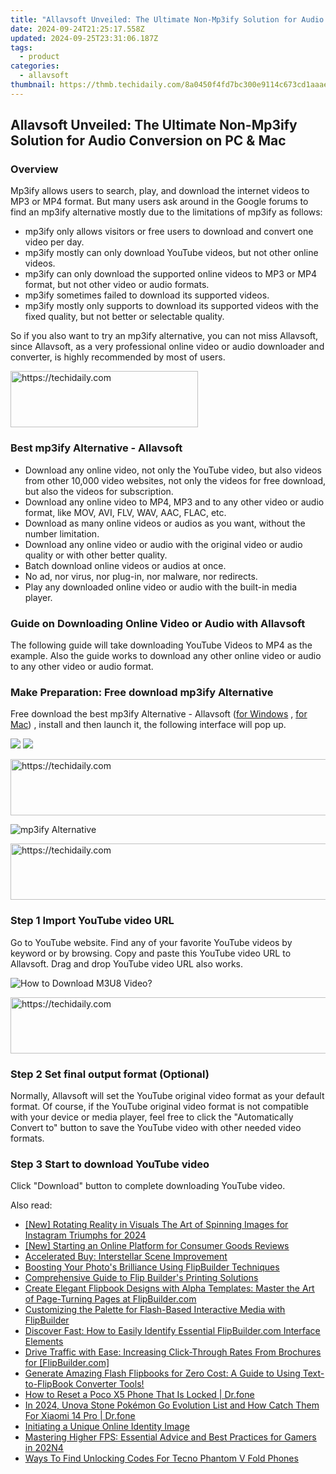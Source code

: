 ```yaml
---
title: "Allavsoft Unveiled: The Ultimate Non-Mp3ify Solution for Audio Conversion on PC & Mac"
date: 2024-09-24T21:25:17.558Z
updated: 2024-09-25T23:31:06.187Z
tags:
  - product
categories:
  - allavsoft
thumbnail: https://thmb.techidaily.com/8a0450f4fd7bc300e9114c673cd1aaae00e28e53efb0dd838d2ce71919e2b2da.jpg
---
```


## Allavsoft Unveiled: The Ultimate Non-Mp3ify Solution for Audio Conversion on PC & Mac

### Overview

Mp3ify allows users to search, play, and download the internet videos to MP3 or MP4 format. But many users ask around in the Google forums to find an mp3ify alternative mostly due to the limitations of mp3ify as follows:

* mp3ify only allows visitors or free users to download and convert one video per day.
* mp3ify mostly can only download YouTube videos, but not other online videos.
* mp3ify can only download the supported online videos to MP3 or MP4 format, but not other video or audio formats.
* mp3ify sometimes failed to download its supported videos.
* mp3ify mostly only supports to download its supported videos with the fixed quality, but not better or selectable quality.

So if you also want to try an mp3ify alternative, you can not miss Allavsoft, since Allavsoft, as a very professional online video or audio downloader and converter, is highly recommended by most of users.

<!-- affiliate ads begin -->
<a href="https://aligracehair.sjv.io/c/5597632/1880956/19272" target="_top" id="1880956">
  <img src="//a.impactradius-go.com/display-ad/19272-1880956" border="0" alt="https://techidaily.com" width="300" height="90"/>
</a>
<img height="0" width="0" src="https://aligracehair.sjv.io/i/5597632/1880956/19272" style="position:absolute;visibility:hidden;" border="0" />
<!-- affiliate ads end -->

### Best mp3ify Alternative - Allavsoft

* Download any online video, not only the YouTube video, but also videos from other 10,000 video websites, not only the videos for free download, but also the videos for subscription.
* Download any online video to MP4, MP3 and to any other video or audio format, like MOV, AVI, FLV, WAV, AAC, FLAC, etc.
* Download as many online videos or audios as you want, without the number limitation.
* Download any online video or audio with the original video or audio quality or with other better quality.
* Batch download online videos or audios at once.
* No ad, nor virus, nor plug-in, nor malware, nor redirects.
* Play any downloaded online video or audio with the built-in media player.

### Guide on Downloading Online Video or Audio with Allavsoft

The following guide will take downloading YouTube Videos to MP4 as the example. Also the guide works to download any other online video or audio to any other video or audio format.

### Make Preparation: Free download mp3ify Alternative

Free download the best mp3ify Alternative - Allavsoft ([for Windows](https://tools.techidaily.com/allavsoft/products/) , [for Mac](https://tools.techidaily.com/allavsoft/products/)) , install and then launch it, the following interface will pop up.

[![](https://www.allavsoft.com/how-to/../images/how-to/free-download-win.jpg)](https://tools.techidaily.com/allavsoft/products/) [![](https://www.allavsoft.com/how-to/../images/how-to/free-download-mac.jpg)](https://tools.techidaily.com/allavsoft/products/)

<!-- affiliate ads begin -->
<a href="https://aligracehair.sjv.io/c/5597632/1959764/19272" target="_top" id="1959764">
  <img src="//a.impactradius-go.com/display-ad/19272-1959764" border="0" alt="https://techidaily.com" width="728" height="90"/>
</a>
<img height="0" width="0" src="https://aligracehair.sjv.io/i/5597632/1959764/19272" style="position:absolute;visibility:hidden;" border="0" />
<!-- affiliate ads end -->

![mp3ify Alternative](https://www.allavsoft.com/how-to/../images/allavsoft/screen-shot-600.jpg)

<!-- affiliate ads begin -->
<a href="https://laganoo.pxf.io/c/5597632/1484944/16446" target="_top" id="1484944">
  <img src="//a.impactradius-go.com/display-ad/16446-1484944" border="0" alt="https://techidaily.com" width="728" height="90"/>
</a>
<img height="0" width="0" src="https://laganoo.pxf.io/i/5597632/1484944/16446" style="position:absolute;visibility:hidden;" border="0" />
<!-- affiliate ads end -->

### Step 1 Import YouTube video URL

Go to YouTube website. Find any of your favorite YouTube videos by keyword or by browsing. Copy and paste this YouTube video URL to Allavsoft. Drag and drop YouTube video URL also works.

![How to Download M3U8 Video?](https://www.allavsoft.com/how-to/../images/how-to/download-rtmp-video/download-rtmp-video.jpg)

<!-- affiliate ads begin -->
<a href="https://appsumo.8odi.net/c/5597632/2151868/7443" target="_top" id="2151868">
  <img src="//a.impactradius-go.com/display-ad/7443-2151868" border="0" alt="https://techidaily.com" width="600" height="90"/>
</a>
<img height="0" width="0" src="https://appsumo.8odi.net/i/5597632/2151868/7443" style="position:absolute;visibility:hidden;" border="0" />
<!-- affiliate ads end -->

### Step 2 Set final output format (Optional)

Normally, Allavsoft will set the YouTube original video format as your default format. Of course, if the YouTube original video format is not compatible with your device or media player, feel free to click the "Automatically Convert to" button to save the YouTube video with other needed video formats.

### Step 3 Start to download YouTube video

Click "Download" button to complete downloading YouTube video.

<ins class="adsbygoogle"
     style="display:block"
     data-ad-format="autorelaxed"
     data-ad-client="ca-pub-7571918770474297"
     data-ad-slot="1223367746"></ins>

<ins class="adsbygoogle"
     style="display:block"
     data-ad-client="ca-pub-7571918770474297"
     data-ad-slot="8358498916"
     data-ad-format="auto"
     data-full-width-responsive="true"></ins>

<span class="atpl-alsoreadstyle">Also read:</span>
<div><ul>
<li><a href="https://instagram-video-recordings.techidaily.com/new-rotating-reality-in-visuals-the-art-of-spinning-images-for-instagram-triumphs-for-2024/"><u>[New] Rotating Reality in Visuals The Art of Spinning Images for Instagram Triumphs for 2024</u></a></li>
<li><a href="https://extra-guidance.techidaily.com/new-starting-an-online-platform-for-consumer-goods-reviews/"><u>[New] Starting an Online Platform for Consumer Goods Reviews</u></a></li>
<li><a href="https://data-wizards.techidaily.com/accelerated-buy-interstellar-scene-improvement/"><u>Accelerated Buy: Interstellar Scene Improvement</u></a></li>
<li><a href="https://discover-deluxe.techidaily.com/boosting-your-photos-brilliance-using-flipbuilder-techniques/"><u>Boosting Your Photo's Brilliance Using FlipBuilder Techniques</u></a></li>
<li><a href="https://discover-deluxe.techidaily.com/comprehensive-guide-to-flip-builders-printing-solutions/"><u>Comprehensive Guide to Flip Builder's Printing Solutions</u></a></li>
<li><a href="https://discover-deluxe.techidaily.com/create-elegant-flipbook-designs-with-alpha-templates-master-the-art-of-page-turning-pages-at-flipbuildercom/"><u>Create Elegant Flipbook Designs with Alpha Templates: Master the Art of Page-Turning Pages at FlipBuilder.com</u></a></li>
<li><a href="https://discover-deluxe.techidaily.com/customizing-the-palette-for-flash-based-interactive-media-with-flipbuilder/"><u>Customizing the Palette for Flash-Based Interactive Media with FlipBuilder</u></a></li>
<li><a href="https://discover-deluxe.techidaily.com/discover-fast-how-to-easily-identify-essential-flipbuildercom-interface-elements/"><u>Discover Fast: How to Easily Identify Essential FlipBuilder.com Interface Elements</u></a></li>
<li><a href="https://discover-deluxe.techidaily.com/drive-traffic-with-ease-increasing-click-through-rates-from-brochures-for-flipbuildercom/"><u>Drive Traffic with Ease: Increasing Click-Through Rates From Brochures for [FlipBuilder.com]</u></a></li>
<li><a href="https://discover-deluxe.techidaily.com/generate-amazing-flash-flipbooks-for-zero-cost-a-guide-to-using-text-to-flipbook-converter-tools/"><u>Generate Amazing Flash Flipbooks for Zero Cost: A Guide to Using Text-to-FlipBook Converter Tools!</u></a></li>
<li><a href="https://techidaily.com/how-to-reset-a-poco-x5-phone-that-is-locked-drfone-by-drfone-reset-android-reset-android/"><u>How to Reset a Poco X5 Phone That Is Locked | Dr.fone</u></a></li>
<li><a href="https://android-pokemon-go.techidaily.com/in-2024-unova-stone-pokemon-go-evolution-list-and-how-catch-them-for-xiaomi-14-pro-drfone-by-drfone-virtual-android/"><u>In 2024, Unova Stone Pokémon Go Evolution List and How Catch Them For Xiaomi 14 Pro | Dr.fone</u></a></li>
<li><a href="https://facebook.techidaily.com/initiating-a-unique-online-identity-image/"><u>Initiating a Unique Online Identity Image</u></a></li>
<li><a href="https://tech-renaissance.techidaily.com/mastering-higher-fps-essential-advice-and-best-practices-for-gamers-in-202n4/"><u>Mastering Higher FPS: Essential Advice and Best Practices for Gamers in 202N4</u></a></li>
<li><a href="https://sim-unlock.techidaily.com/ways-to-find-unlocking-codes-for-tecno-phantom-v-fold-phones-by-drfone-android/"><u>Ways To Find Unlocking Codes For Tecno Phantom V Fold Phones</u></a></li>
</ul></div>

